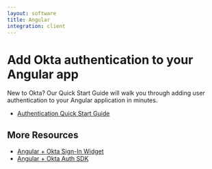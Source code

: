 ```yaml
---
layout: software
title: Angular
integration: client
---
```


# Add Okta authentication to your Angular app

New to Okta? Our Quick Start Guide will walk you through adding user authentication to your Angular application in minutes.

<ul class='code-list'>
  <li>
    <a href='/quickstart/#/angular/nodejs/generic/' class='code-button inverse'>
      <span class='code-icon launch-16'></span><span>Authentication Quick Start Guide</span>
    </a>
  </li>
</ul>

## More Resources

<ul class='code-list'>
    <li><span class='code-icon launch-16'></span> <a href='okta_angular_sign-in_widget.html'>Angular + Okta Sign-In Widget</a></li>
    <li><span class='code-icon launch-16'></span> <a href='okta_angular_auth_js.html'>Angular + Okta Auth SDK</a></li>
</ul>
